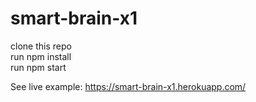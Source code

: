# smart-brain-x1

clone this repo\
run npm install\
run npm start

See live example: https://smart-brain-x1.herokuapp.com/
